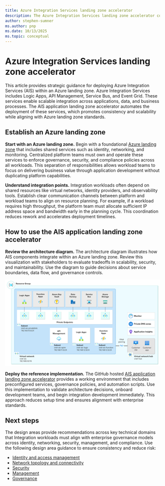 ```yaml
---
title: Azure Integration Services landing zone accelerator
description: The Azure Integration Services landing zone accelerator consist of a collection of ARM templates that you can use to automate the deployment of all of the resources needed for an enterprise-ready integration platform.
author: stephen-sumner
ms.author: pnp
ms.date: 10/13/2025
ms.topic: conceptual
---
```


# Azure Integration Services landing zone accelerator

This article provides strategic guidance for deploying Azure Integration Services (AIS) within an Azure landing zone. Azure Integration Services includes Logic Apps, API Management, Service Bus, and Event Grid. These services enable scalable integration across applications, data, and business processes. The AIS application landing zone accelerator automates the deployment of these services, which promotes consistency and scalability while aligning with Azure landing zone standards.

## Establish an Azure landing zone

**Start with an Azure landing zone.** Begin with a foundational [Azure landing zone](../../../ready/landing-zone/index.md) that includes shared services such as identity, networking, and monitoring. Centralized platform teams must own and operate these services to enforce governance, security, and compliance policies across all workloads. This separation of responsibilities allows workload teams to focus on delivering business value through application development without duplicating platform capabilities.

**Understand integration points.** Integration workloads often depend on shared resources like virtual networks, identity providers, and observability tools. Establish clear communication channels between platform and workload teams to align on resource planning. For example, if a workload requires high throughput, the platform team must allocate sufficient IP address space and bandwidth early in the planning cycle. This coordination reduces rework and accelerates deployment timelines.

## How to use the AIS application landing zone accelerator

**Review the architecture diagram.** The architecture diagram illustrates how AIS components integrate within an Azure landing zone. Review this visualization with stakeholders to evaluate tradeoffs in scalability, security, and maintainability. Use the diagram to guide decisions about service boundaries, data flow, and governance controls.

[![Diagram that shows Azure Integration Services landing zone accelerator architecture.](./media/integration-services-enterprise-deployment_highres.png)](./media/integration-services-enterprise-deployment_highres.png#lightbox)

**Deploy the reference implementation.** The GitHub hosted [AIS application landing zone accelerator](https://github.com/Azure/Integration-Services-Landing-Zone-Accelerator/blob/main/docs/scenario1/Reference%20Implementation.md) provides a working environment that includes preconfigured services, governance policies, and automation scripts. Use this implementation to validate architecture decisions, onboard development teams, and begin integration development immediately. This approach reduces setup time and ensures alignment with enterprise standards.

## Next steps

The design areas provide recommendations across key technical domains that Integration workloads must align with enterprise governance models across identity, networking, security, management, and compliance. Use the following design area guidance to ensure consistency and reduce risk:

- [Identity and access management](./identity-and-access-management.md)
- [Network topology and connectivity](./network-topology-and-connectivity.md)
- [Security](./security.md)
- [Management](./management.md)
- [Governance](./governance.md)